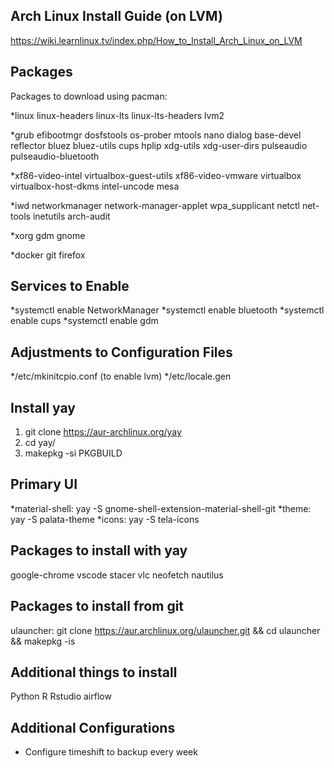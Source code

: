 ## Arch Linux Install Guide (on LVM)

https://wiki.learnlinux.tv/index.php/How_to_Install_Arch_Linux_on_LVM

## Packages

Packages to download using pacman: 

*linux
linux-headers 
linux-lts
linux-lts-headers 
lvm2

*grub
efibootmgr
dosfstools
os-prober
mtools
nano
dialog
base-devel 
reflector
bluez
bluez-utils
cups
hplip
xdg-utils
xdg-user-dirs
pulseaudio
pulseaudio-bluetooth

*xf86-video-intel
virtualbox-guest-utils
xf86-video-vmware
virtualbox
virtualbox-host-dkms
intel-uncode
mesa

*iwd 
networkmanager
network-manager-applet
wpa_supplicant
netctl
net-tools
inetutils
arch-audit

*xorg
gdm
gnome


*docker
git
firefox

## Services to Enable

*systemctl enable NetworkManager
*systemctl enable bluetooth
*systemctl enable cups
*systemctl enable gdm

## Adjustments to Configuration Files

*/etc/mkinitcpio.conf (to enable lvm)
*/etc/locale.gen

## Install yay

1. git clone https://aur-archlinux.org/yay
2. cd yay/
3. makepkg -si PKGBUILD

## Primary UI
*material-shell: yay -S gnome-shell-extension-material-shell-git
*theme: yay -S palata-theme
*icons: yay -S tela-icons


## Packages to install with yay

google-chrome
vscode
stacer
vlc
neofetch
nautilus 

## Packages to install from git
ulauncher: git clone https://aur.archlinux.org/ulauncher.git && cd ulauncher && makepkg -is


## Additional things to install
Python
R
Rstudio
airflow

## Additional Configurations
* Configure timeshift to backup every week
